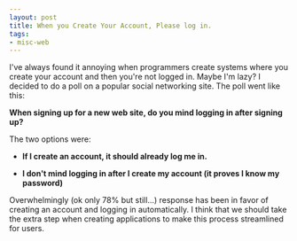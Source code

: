 ```yaml
---
layout: post
title: When you Create Your Account, Please log in.
tags:
- misc-web
---
```

I've always found it annoying when programmers create systems where you create your account and then you're not logged in.  Maybe I'm lazy?  I decided to do a poll on a popular social networking site.  The poll went like this:

**When signing up for a new web site, do you mind logging in after signing up?**

The two options were:

  * **If I create an account, it should already log me in.**

  * **I don't mind logging in after I create my account (it proves I know my password)**

Overwhelmingly (ok only 78% but still...) response has been in favor of creating an account and logging in automatically.  I think that we should take the extra step when creating applications to make this process streamlined for users.
